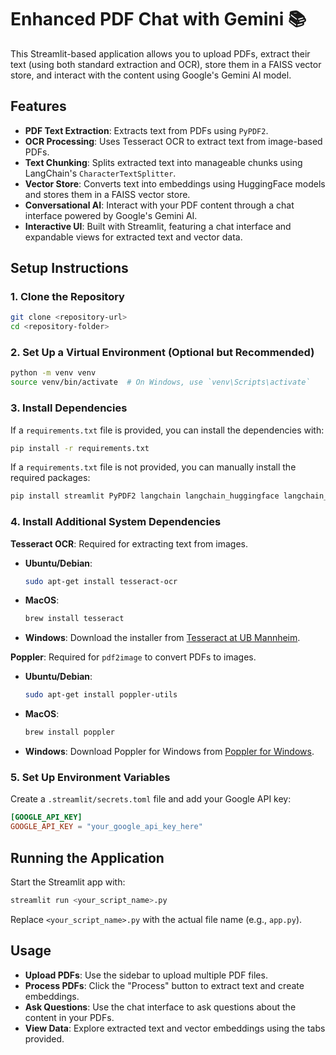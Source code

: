 # Enhanced PDF Chat with Gemini 📚

This Streamlit-based application allows you to upload PDFs, extract their text (using both standard extraction and OCR), store them in a FAISS vector store, and interact with the content using Google's Gemini AI model.

## Features

- **PDF Text Extraction**: Extracts text from PDFs using `PyPDF2`.
- **OCR Processing**: Uses Tesseract OCR to extract text from image-based PDFs.
- **Text Chunking**: Splits extracted text into manageable chunks using LangChain's `CharacterTextSplitter`.
- **Vector Store**: Converts text into embeddings using HuggingFace models and stores them in a FAISS vector store.
- **Conversational AI**: Interact with your PDF content through a chat interface powered by Google's Gemini AI.
- **Interactive UI**: Built with Streamlit, featuring a chat interface and expandable views for extracted text and vector data.

## Setup Instructions

### 1. Clone the Repository

```bash
git clone <repository-url>
cd <repository-folder>
```

### 2. Set Up a Virtual Environment (Optional but Recommended)

```bash
python -m venv venv
source venv/bin/activate  # On Windows, use `venv\Scripts\activate`
```

### 3. Install Dependencies

If a `requirements.txt` file is provided, you can install the dependencies with:

```bash
pip install -r requirements.txt
```

If a `requirements.txt` file is not provided, you can manually install the required packages:

```bash
pip install streamlit PyPDF2 langchain langchain_huggingface langchain_google_genai langchain_community google-generativeai pytesseract pdf2image pillow numpy pandas
```

### 4. Install Additional System Dependencies

**Tesseract OCR**: Required for extracting text from images.

- **Ubuntu/Debian**: 
  ```bash
  sudo apt-get install tesseract-ocr
  ```
- **MacOS**: 
  ```bash
  brew install tesseract
  ```
- **Windows**: Download the installer from [Tesseract at UB Mannheim](https://github.com/UB-Mannheim/tesseract/wiki).

**Poppler**: Required for `pdf2image` to convert PDFs to images.

- **Ubuntu/Debian**: 
  ```bash
  sudo apt-get install poppler-utils
  ```
- **MacOS**: 
  ```bash
  brew install poppler
  ```
- **Windows**: Download Poppler for Windows from [Poppler for Windows](http://blog.alivate.com.au/poppler-windows/).

### 5. Set Up Environment Variables

Create a `.streamlit/secrets.toml` file and add your Google API key:

```toml
[GOOGLE_API_KEY]
GOOGLE_API_KEY = "your_google_api_key_here"
```

## Running the Application

Start the Streamlit app with:

```bash
streamlit run <your_script_name>.py
```

Replace `<your_script_name>.py` with the actual file name (e.g., `app.py`).

## Usage

- **Upload PDFs**: Use the sidebar to upload multiple PDF files.
- **Process PDFs**: Click the "Process" button to extract text and create embeddings.
- **Ask Questions**: Use the chat interface to ask questions about the content in your PDFs.
- **View Data**: Explore extracted text and vector embeddings using the tabs provided.